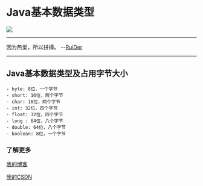 # Java基本数据类型
![](https://ss1.bdstatic.com/70cFvXSh_Q1YnxGkpoWK1HF6hhy/it/u=203600326,4250418979&fm=27&gp=0.jpg)

---
因为热爱，所以拼搏。        --[RuiDer](ruider.github.io)

---
## Java基本数据类型及占用字节大小

	- byte: 8位，一个字节
	- short: 16位，两个字节
	- char: 16位，两个字节
	- int: 32位，四个字节
	- float: 32位，四个字节
	- long : 64位，八个字节
	- double: 64位，八个字节
	- boolean: 8位，一个字节
	
### 了解更多
[我的博客](ruider.github.io)

[我的CSDN](https://blog.csdn.net/qq_40910541)
